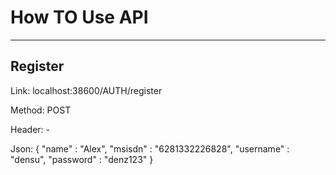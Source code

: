 # How TO Use API 
__________
##  Register

Link: localhost:38600/AUTH/register

Method: POST

Header: -

Json:
    {
        "name" : "Alex",
        "msisdn" : "6281332226828",
        "username" : "densu",
        "password" : "denz123"
    }
